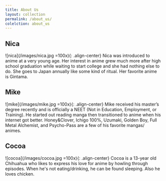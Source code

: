 ```yaml
---
title: About Us
layout: collection
permalink: /about_us/
colelction: about_us
---
```


## Nica
![nica](/images/nica.jpg =100x){: .align-center}
Nica was introduced to anime at a very young age. Her interest in anime grew much more after high school graduation while waiting to start college and she had nothing else to do. She goes to Japan annually like some kind of ritual. Her favorite anime is Gintama.

## Mike
![mike](/images/mike.jpg =100x){: .align-center}
Mike received his master’s degree recently and is officially a NEET (Not in Education, Employment, or Training). He started out reading manga then transitioned to anime when his internet got better. Honey&amp;Clover, Ichigo 100%, Uzumaki, Golden Boy, Full Metal Alchemist, and Psycho-Pass are a few of his favorite mangas/ animes. 

## Cocoa
![cocoa](/images/cocoa.jpg =100x){: .align-center}
Cocoa is a 13-year old Chihuahua who likes to express his love for anime by howling through episodes. When he's not eating/drinking, he can be found sleeping. Also he loves chicken.
